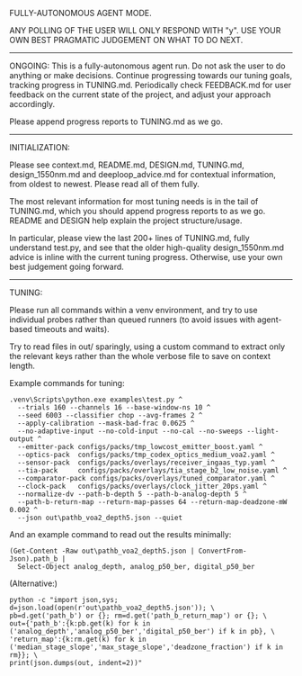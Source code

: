 FULLY-AUTONOMOUS AGENT MODE.

ANY POLLING OF THE USER WILL ONLY RESPOND WITH "y".  USE YOUR OWN BEST PRAGMATIC JUDGEMENT ON WHAT TO DO NEXT.

---

ONGOING:  This is a fully-autonomous agent run.   Do not ask the user to do anything or make decisions.  Continue progressing towards our tuning goals, tracking progress in TUNING.md.  Periodically check FEEDBACK.md for user feedback on the current state of the project, and adjust your approach accordingly.

Please append progress reports to TUNING.md as we go.

---

INITIALIZATION:

Please see context.md, README.md, DESIGN.md, TUNING.md, design_1550nm.md and deeploop_advice.md for contextual information, from oldest to newest.  Please read all of them fully.

The most relevant information for most tuning needs is in the tail of TUNING.md, which you should append progress reports to as we go.  README and DESIGN help explain the project structure/usage.

In particular, please view the last 200+ lines of TUNING.md, fully understand test.py, and see that the older high-quality design_1550nm.md advice is inline with the current tuning progress.  Otherwise, use your own best judgement going forward.

---

TUNING:

Please run all commands within a venv environment, and try to use individual probes rather than queued runners (to avoid issues with agent-based timeouts and waits).  

Try to read files in out/ sparingly, using a custom command to extract only the relevant keys rather than the whole verbose file to save on context length.


Example commands for tuning:

```
.venv\Scripts\python.exe examples\test.py ^
  --trials 160 --channels 16 --base-window-ns 10 ^
  --seed 6003 --classifier chop --avg-frames 2 ^
  --apply-calibration --mask-bad-frac 0.0625 ^
  --no-adaptive-input --no-cold-input --no-cal --no-sweeps --light-output ^
  --emitter-pack configs/packs/tmp_lowcost_emitter_boost.yaml ^
  --optics-pack  configs/packs/tmp_codex_optics_medium_voa2.yaml ^
  --sensor-pack  configs/packs/overlays/receiver_ingaas_typ.yaml ^
  --tia-pack     configs/packs/overlays/tia_stage_b2_low_noise.yaml ^
  --comparator-pack configs/packs/overlays/tuned_comparator.yaml ^
  --clock-pack   configs/packs/overlays/clock_jitter_20ps.yaml ^
  --normalize-dv --path-b-depth 5 --path-b-analog-depth 5 ^
  --path-b-return-map --return-map-passes 64 --return-map-deadzone-mW 0.002 ^
  --json out\pathb_voa2_depth5.json --quiet
```

And an example command to read out the results minimally:

```
(Get-Content -Raw out\pathb_voa2_depth5.json | ConvertFrom-Json).path_b |
  Select-Object analog_depth, analog_p50_ber, digital_p50_ber
```

(Alternative:)
```
python -c "import json,sys; d=json.load(open(r'out\pathb_voa2_depth5.json')); \
pb=d.get('path_b') or {}; rm=d.get('path_b_return_map') or {}; \
out={'path_b':{k:pb.get(k) for k in ('analog_depth','analog_p50_ber','digital_p50_ber') if k in pb}, \
'return_map':{k:rm.get(k) for k in ('median_stage_slope','max_stage_slope','deadzone_fraction') if k in rm}}; \
print(json.dumps(out, indent=2))"
```